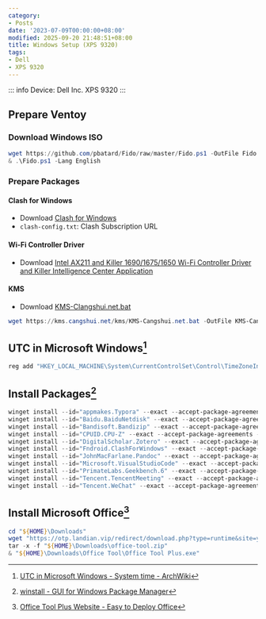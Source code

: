 ```yaml
---
category:
- Posts
date: '2023-07-09T00:00:00+08:00'
modified: 2025-09-20 21:48:51+08:00
title: Windows Setup (XPS 9320)
tags:
- Dell
- XPS 9320
---
```


::: info
Device: Dell Inc. XPS 9320
:::

## Prepare Ventoy

### Download Windows ISO

```powershell
wget https://github.com/pbatard/Fido/raw/master/Fido.ps1 -OutFile Fido.ps1
& .\Fido.ps1 -Lang English
```

### Prepare Packages

#### Clash for Windows

- Download [Clash for Windows](https://github.com/Fndroid/clash_for_windows_pkg/releases)
- `clash-config.txt`: Clash Subscription URL

#### Wi-Fi Controller Driver

- Download [Intel AX211 and Killer 1690/1675/1650 Wi-Fi Controller Driver and Killer Intelligence Center Application](https://www.dell.com/support/home/en-us/product-support/product/xps-13-9320-laptop/drivers)

#### KMS

- Download [KMS-Clangshui.net.bat](https://kms.cangshui.net)

```powershell
wget https://kms.cangshui.net/kms/KMS-Cangshui.net.bat -OutFile KMS-Cangshui.net.bat
```

## UTC in Microsoft Windows[^1]

```powershell
reg add "HKEY_LOCAL_MACHINE\System\CurrentControlSet\Control\TimeZoneInformation" /v RealTimeIsUniversal /d 1 /t REG_DWORD /f
```

[^1]: [UTC in Microsoft Windows - System time - ArchWiki](https://wiki.archlinux.org/title/System_time#UTC_in_Microsoft_Windows)

## Install Packages[^2]

```powershell
winget install --id="appmakes.Typora" --exact --accept-package-agreements --accept-source-agreements
winget install --id="Baidu.BaiduNetdisk" --exact --accept-package-agreements --accept-source-agreements
winget install --id="Bandisoft.Bandizip" --exact --accept-package-agreements --accept-source-agreements
winget install --id="CPUID.CPU-Z" --exact --accept-package-agreements --accept-source-agreements
winget install --id="DigitalScholar.Zotero" --exact --accept-package-agreements --accept-source-agreements
winget install --id="Fndroid.ClashForWindows" --exact --accept-package-agreements --accept-source-agreements
winget install --id="JohnMacFarlane.Pandoc" --exact --accept-package-agreements --accept-source-agreements
winget install --id="Microsoft.VisualStudioCode" --exact --accept-package-agreements --accept-source-agreements
winget install --id="PrimateLabs.Geekbench.6" --exact --accept-package-agreements --accept-source-agreements
winget install --id="Tencent.TencentMeeting" --exact --accept-package-agreements --accept-source-agreements
winget install --id="Tencent.WeChat" --exact --accept-package-agreements --accept-source-agreements
```

[^2]: [winstall - GUI for Windows Package Manager](https://winstall.app)

## Install Microsoft Office[^3]

```powershell
cd "${HOME}\Downloads"
wget "https://otp.landian.vip/redirect/download.php?type=runtime&site=yuntu" -OutFile "${HOME}\Downloads\office-tool.zip"
tar -x -f "${HOME}\Downloads\office-tool.zip"
& "${HOME}\Downloads\Office Tool\Office Tool Plus.exe"
```

[^3]: [Office Tool Plus Website - Easy to Deploy Office](https://otp.landian.vip)
